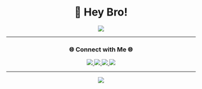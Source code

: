 <h1 align="center">👋 Hey Bro!</h1>

<p align="center">
  <a href="https://git.io/typing-svg">
    <img src="https://readme-typing-svg.herokuapp.com?font=Roboto+Mono&size=25&pause=1000&color=00FFB3&center=true&vCenter=true&width=650&lines=Please+teach+me+yea+about+technology;Technology+is+moving+very+fast;Thank+you+for+visiting+my+profile!">
  </a>
</p>

---

<h3 align="center">🌐 Connect with Me 🌐</h3>

<p align="center">
  <a href="https://wa.me/6281234567890" target="_blank">
    <img src="https://img.shields.io/badge/WhatsApp-25D366?style=for-the-badge&logo=whatsapp&logoColor=white"/>
  </a>
  <a href="https://instagram.com/username" target="_blank">
    <img src="https://img.shields.io/badge/Instagram-E4405F?style=for-the-badge&logo=instagram&logoColor=white"/>
  </a>
  <a href="https://facebook.com/username" target="_blank">
    <img src="https://img.shields.io/badge/Facebook-1877F2?style=for-the-badge&logo=facebook&logoColor=white"/>
  </a>
  <a href="https://yourwebsite.com" target="_blank">
    <img src="https://img.shields.io/badge/My_Website-000000?style=for-the-badge&logo=firefox&logoColor=white"/>
  </a>
</p>

---

<p align="center">
  <img src="https://capsule-render.vercel.app/api?type=waving&color=00ff88&height=100&section=footer"/>
</p>
